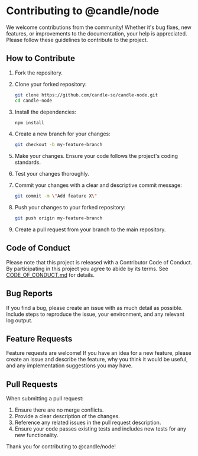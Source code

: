 # Contributing to @candle/node

We welcome contributions from the community! Whether it's bug fixes, new features, or improvements to the documentation, your help is appreciated. Please follow these guidelines to contribute to the project.

## How to Contribute

1. Fork the repository.

2. Clone your forked repository:

   ```sh
   git clone https://github.com/candle-so/candle-node.git
   cd candle-node
   ```

3. Install the dependencies:

   ```sh
   npm install
   ```

4. Create a new branch for your changes:

   ```sh
   git checkout -b my-feature-branch
   ```

5. Make your changes. Ensure your code follows the project's coding standards.

6. Test your changes thoroughly.

7. Commit your changes with a clear and descriptive commit message:

   ```sh
   git commit -m \"Add feature X\"
   ```

8. Push your changes to your forked repository:

   ```sh
   git push origin my-feature-branch
   ```

9. Create a pull request from your branch to the main repository.

## Code of Conduct

Please note that this project is released with a Contributor Code of Conduct. By participating in this project you agree to abide by its terms. See [CODE_OF_CONDUCT.md](CODE_OF_CONDUCT.md) for details.

## Bug Reports

If you find a bug, please create an issue with as much detail as possible. Include steps to reproduce the issue, your environment, and any relevant log output.

## Feature Requests

Feature requests are welcome! If you have an idea for a new feature, please create an issue and describe the feature, why you think it would be useful, and any implementation suggestions you may have.

## Pull Requests

When submitting a pull request:

1. Ensure there are no merge conflicts.
2. Provide a clear description of the changes.
3. Reference any related issues in the pull request description.
4. Ensure your code passes existing tests and includes new tests for any new functionality.

Thank you for contributing to @candle/node!
